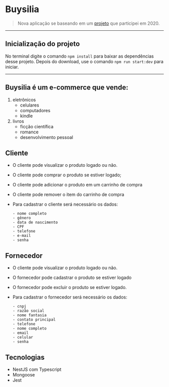# Buysilia

> Nova aplicação se baseando em um [projeto](https://github.com/Felipe-Streva/Buysilia) que participei em 2020.

<hr>

## Inicialização do projeto

No terminal digite o comando `npm install` para baixar as dependências desse projeto. Depois do download, use o comando `npm run start:dev` para iniciar.

<hr>

## Buysilia é um e-commerce que vende:

1. eletrônicos
   - celulares
   - computadores
   - kindle
2. livros
   - ficção científica
   - romance
   - desenvolvimento pessoal

## Cliente

- O cliente pode visualizar o produto logado ou não.

- O cliente pode comprar o produto se estiver logado;

- O cliente pode adicionar o produto em um carrinho de compra

- O cliente pode remover o item do carrinho de compra

- Para cadastrar o cliente será necessário os dados:

      - nome completo
      - gênero
      - data de nascimento
      - CPF
      - telefone
      - e-mail
      - senha

## Fornecedor

- O cliente pode visualizar o produto logado ou não.
- O fornecedor pode cadastrar o produto se estiver logado
- O fornecedor pode excluir o produto se estiver logado.
- Para cadastrar o fornecedor será necessário os dados:

      - cnpj
      - razão social
      - nome fantasia
      - contato principal
      - telefone
      - nome completo
      - email
      - celular
      - senha

## Tecnologias

- NestJS com Typescript
- Mongoose
- Jest

